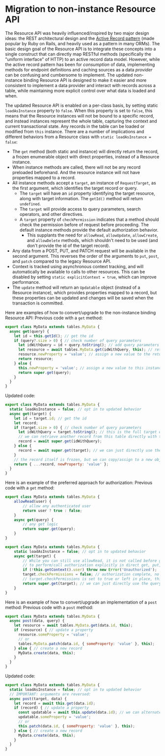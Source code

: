 # Migration to non-instance Resource API

The Resource API was heavily influenced/inspired by two major design ideas: the REST architectural design and the [Active Record pattern](https://en.wikipedia.org/wiki/Active_record_pattern) (made popular by Ruby on Rails, and heavily used as a pattern in many ORMs). The basic design goal of the Resource API is to integrate these concepts into a single construct that can directly map RESTful methods (specifically the "uniform interface" of HTTP) to an active record data model. However, while the active record pattern has been for _consumption_ of data, implementing methods for endpoint definitions and caching sources as a data _provider_ can be confusing and cumbersome to implement. The updated non-instance binding Resource API is designed to make it easier and more consistent to implement a data provider and interact with records across a table, while maintaining more explicit control over what data is loaded and when.

The updated Resource API is enabled on a per-class basis, by setting static `loadAsInstance` property to `false`. When this property is set to `false`, this means that the Resource instances will not be bound to a specific record, and instead instances represent the whole table, capturing the context and current transactional state. Any records in the table can be loaded or modified from `this` instance. There are a number of implications and different behaviors from a Resource class with `static loadAsInstance = false`:
* The `get` method (both static and instance) will directly return the record, a frozen enumerable object with direct properties, instead of a Resource instance.
* When instance methods are called, there will not be any record preloaded beforehand. And the resource instance will not have properties mapped to a record.
* All instance methods accept a `target`, an instance of `RequestTarget`, as the first argument, which identifies the target record or query.
  * The `target` will have an `id` property identifying the target resource, along with target information. The `getId()` method will return `undefined`.
  * The `target` will provide access to query parameters, search operators, and other directives.
  * A `target` property of `checkPermission` indicates that a method should check the permission before of request before proceeding. The default instance methods provide the default authorization behavior.
    * This supplants the need for `allowRead`, `allowUpdate`, `allowCreate`, and `allowDelete` methods, which shouldn't need to be used (and don't provide the id of the target record).
* Any data from a POST, PUT, and PATCH request will be available in the second argument. This reverses the order of the arguments to `put`, `post`, and `patch` compared to the legacy Resource API.
* Context is tracked using asynchronous context tracking, and will automatically be available to calls to other resources. This can be disabled by setting `static explicitContext = true`, which can improve performance. 
* The `update` method will return an `Updatable` object (instead of a Resource instance), which provides properties mapped to a record, but these properties can be updated and changes will be saved when the transaction is committed.

Here are examples of how to convert/upgrade to the non-instance binding Resource API:
Previous code with a `get` method:
```javascript
export class MyData extends tables.MyData {
  async get(query) {
    let id = this.getId(); // get the id
    if (query?.size > 0) { // check number of query parameters
      let idWithQuery = id + query.toString(); // add query parameters
      let resource = await tables.MyData.get(idWithQuery, this); // retrieve another record
      resource.newProperty = 'value'; // assign a new value to the returned resource instance
      return resource;
    } else {
      this.newProperty = 'value'; // assign a new value to this instance
      return super.get(query);
    }
  }
}
```
Updated code:
```javascript
export class MyData extends tables.MyData {
  static loadAsInstance = false; // opt in to updated behavior
  async get(target) {
    let id = target.id; // get the id
    let record;
    if (target.size > 0) { // check number of query parameters
      let idWithQuery = target.toString(); // this is the full target with the path query parameters
      // we can retrieve another record from this table directly with this.get/super.get or with tables.MyData.get
      record = await super.get(idWithQuery);
    } else {
      record = await super.get(target); // we can just directly use the target as well
    }
    // the record itself is frozen, but we can copy/assign to a new object with additional properties if we want
    return { ...record, newProperty: 'value' };
  }
}
```
Here is an example of the preferred approach for authorization: 
Previous code with a `get` method:
```javascript
export class MyData extends tables.MyData {
	allowRead(user) {
		// allow any authenticated user
		return user ? true : false;
	}
	async get(query) {
		// any get logic
		return super.get(query);
	}
}
```
```javascript
export class MyData extends tables.MyData {
	static loadAsInstance = false; // opt in to updated behavior
	async get(target) {
		// While you can still use allowRead, it is not called before get is called, and it is generally encouraged
		// to perform/call authorization explicitly in direct get, put, post methods rather than using allow* methods.
		if (!this.getContext().user) throw new Error('Unauthorized');
		target.checkPermissions = false; // authorization complete, no need to further check permissions below
		// target.checkPermissions is set to true or left in place, this default get method will perform the default permissions checks
		return super.get(target); // we can just directly use the query as well
	}
}
```

Here is an example of how to convert/upgrade an implementation of a `post` method:
Previous code with a `post` method:
```javascript
export class MyData extends tables.MyData {
  async post(data, query) {
    let resource = await tables.MyData.get(data.id, this);
    if (resource) { // update a property
      resource.someProperty = 'value';
      // or
      tables.MyData.patch(data.id, { someProperty: 'value' }, this);
    } else { // create a new record
      MyData.create(data, this);
    }
  }
}

```
Updated code:
```javascript
export class MyData extends tables.MyData {
  static loadAsInstance = false; // opt in to updated behavior
  // IMPORTANT: arguments are reversed:
  async post(target, data) {
    let record = await this.get(data.id);
    if (record) { // update a property
      const updatable = await this.update(data.id); // we can alternately pass a target to update
      updatable.someProperty = 'value';
      // or
      this.patch(data.id, { someProperty: 'value' }, this);
    } else { // create a new record
      MyData.create(data, this);
    }
  }
}
```